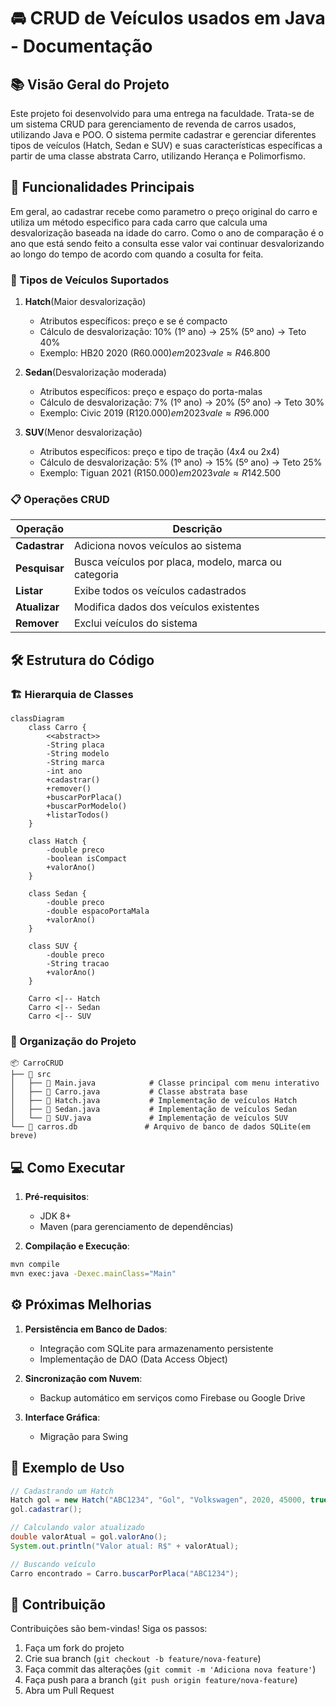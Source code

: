 # 🚘 CRUD de Veículos usados em Java - Documentação

## 📚 Visão Geral do Projeto

Este projeto foi desenvolvido para uma entrega na faculdade. Trata-se de um sistema CRUD para gerenciamento de revenda de carros usados, utilizando Java e POO. O sistema permite cadastrar e gerenciar diferentes tipos de veículos (Hatch, Sedan e SUV) e suas características específicas a partir de uma classe abstrata Carro, utilizando Herança e Polimorfismo.

## 🔧 Funcionalidades Principais

Em geral, ao cadastrar recebe como parametro o preço original do carro e utiliza um método especifico para cada carro que calcula uma desvalorização baseada na idade do carro. Como o ano de comparação é o ano que está sendo feito a consulta esse valor vai continuar desvalorizando ao longo do tempo de acordo com quando a cosulta for feita.

### 🚗 Tipos de Veículos Suportados
1. **Hatch**(Maior desvalorização)
   - Atributos específicos: preço e se é compacto
   - Cálculo de desvalorização: 10% (1º ano) → 25% (5º ano) → Teto 40%
   - Exemplo: HB20 2020 (R$60.000) em 2023 vale ≈ R$46.800
2. **Sedan**(Desvalorização moderada) 
   - Atributos específicos: preço e espaço do porta-malas
   - Cálculo de desvalorização: 7% (1º ano) → 20% (5º ano) → Teto 30%
   - Exemplo: Civic 2019 (R$120.000) em 2023 vale ≈ R$96.000

3. **SUV**(Menor desvalorização)
   - Atributos específicos: preço e tipo de tração (4x4 ou 2x4)
   - Cálculo de desvalorização: 5% (1º ano) → 15% (5º ano) → Teto 25%
   - Exemplo: Tiguan 2021 (R$150.000) em 2023 vale ≈ R$142.500

### 📋 Operações CRUD
| Operação | Descrição |
|----------|-----------|
| **Cadastrar** | Adiciona novos veículos ao sistema |
| **Pesquisar** | Busca veículos por placa, modelo, marca ou categoria |
| **Listar** | Exibe todos os veículos cadastrados |
| **Atualizar** | Modifica dados dos veículos existentes |
| **Remover** | Exclui veículos do sistema |

## 🛠️ Estrutura do Código

### 🏗️ Hierarquia de Classes
```mermaid
classDiagram
    class Carro {
        <<abstract>>
        -String placa
        -String modelo
        -String marca
        -int ano
        +cadastrar()
        +remover()
        +buscarPorPlaca()
        +buscarPorModelo()
        +listarTodos()
    }
    
    class Hatch {
        -double preco
        -boolean isCompact
        +valorAno()
    }
    
    class Sedan {
        -double preco
        -double espacoPortaMala
        +valorAno()
    }
    
    class SUV {
        -double preco
        -String tracao
        +valorAno()
    }
    
    Carro <|-- Hatch
    Carro <|-- Sedan
    Carro <|-- SUV
```

### 📂 Organização do Projeto
```
📦 CarroCRUD
├── 📂 src
│   ├── 📜 Main.java            # Classe principal com menu interativo
│   ├── 📜 Carro.java           # Classe abstrata base
│   ├── 📜 Hatch.java           # Implementação de veículos Hatch
│   ├── 📜 Sedan.java           # Implementação de veículos Sedan
│   └── 📜 SUV.java             # Implementação de veículos SUV
└── 📜 carros.db               # Arquivo de banco de dados SQLite(em breve)
```

## 💻 Como Executar

1. **Pré-requisitos**:
   - JDK 8+
   - Maven (para gerenciamento de dependências)

2. **Compilação e Execução**:
```bash
mvn compile
mvn exec:java -Dexec.mainClass="Main"
```

## ⚙️ Próximas Melhorias

1. **Persistência em Banco de Dados**:
   - Integração com SQLite para armazenamento persistente
   - Implementação de DAO (Data Access Object)

2. **Sincronização com Nuvem**:
   - Backup automático em serviços como Firebase ou Google Drive

4. **Interface Gráfica**:
   - Migração para Swing

## 📝 Exemplo de Uso

```java
// Cadastrando um Hatch
Hatch gol = new Hatch("ABC1234", "Gol", "Volkswagen", 2020, 45000, true);
gol.cadastrar();

// Calculando valor atualizado
double valorAtual = gol.valorAno();
System.out.println("Valor atual: R$" + valorAtual);

// Buscando veículo
Carro encontrado = Carro.buscarPorPlaca("ABC1234");
```

## 🤝 Contribuição

Contribuições são bem-vindas! Siga os passos:
1. Faça um fork do projeto
2. Crie sua branch (`git checkout -b feature/nova-feature`)
3. Faça commit das alterações (`git commit -m 'Adiciona nova feature'`)
4. Faça push para a branch (`git push origin feature/nova-feature`)
5. Abra um Pull Request
